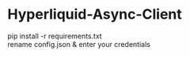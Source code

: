 # Hyperliquid-Async-Client  
pip install -r requirements.txt  
rename config.json & enter your credentials
